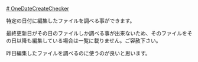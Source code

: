 [# OneDateCreateChecker](https://uni928.github.io/OneDateCreateChecker/)

特定の日付に編集したファイルを調べる事ができます。

最終更新日がその日のファイルしか調べる事が出来ないため、そのファイルをその日以降も編集している場合は一覧に載りません。ご容赦下さい。

昨日編集したファイルを調べるのに使うのが良いと思います。
